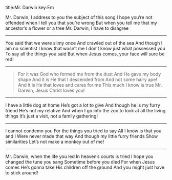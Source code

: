 title:Mr. Darwin
key:Em

Mr. Darwin, I address to you the subject of this song
I hope you’re not offended when I tell you that you’re wrong
But when you tell me that my ancestor’s a flower or a tree
Mr. Darwin, I have to disagree

---
You said that we were slimy once
And crawled out of the sea
And though I am no scientist
I know that wasn’t me
I don’t know just what possessed you
To say all the things you said
But when Jesus comes, your face will sure be red!

---
>For it was God who formed me from the dust And He gave my body shape
And it is He that I descended from
And not some hairy ape!
And it is He that loves and cares for me This much I know is true
Mr. Darwin, Jesus Christ loves you!

---
I have a little dog at home
He’s got a lot to give
And though he is my furry friend He’s not my relative
And when I go into the zoo
to look at all the living things
It’s just a visit, not a family gathering!

---
I cannot condemn you
For the things you tried to say 
All I know is that you and I 
Were never made that way
And though my little furry friends 
Show similarities
Let’s not make a monkey out of me!

---
Mr. Darwin, when the life you led
In heaven’s courts is tried
I hope you changed the tune you sang Sometime before you died
For when Jesus comes He’s gonna take His children off the ground
And you might just have to stick around!
